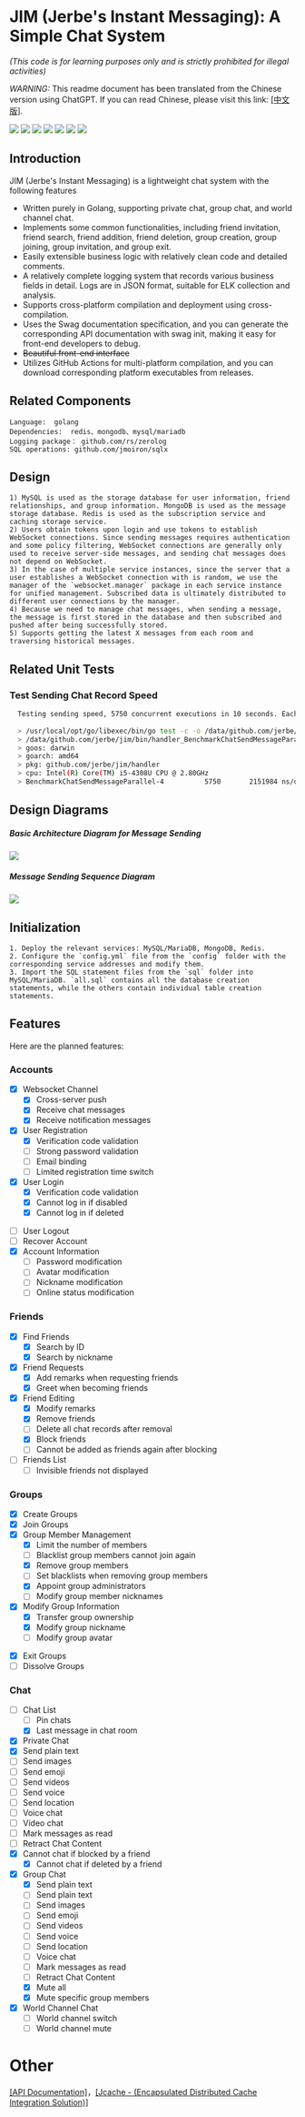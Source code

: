 # JIM (Jerbe's Instant Messaging): A Simple Chat System
*(This code is for learning purposes only and is strictly prohibited for illegal activities)*

*WARNING:*
    This readme document has been translated from the Chinese version using ChatGPT. If you can read Chinese, please visit this link: [[中文版]](./README_zh.md).

![](https://img.shields.io/github/actions/workflow/status/jerbe/jim/cross-build.yml)
![](https://img.shields.io/github/issues/jerbe/jim?color=green)
![](https://img.shields.io/github/stars/jerbe/jim?color=yellow)
![](https://img.shields.io/github/forks/jerbe/jim?color=orange)
![](https://img.shields.io/github/license/jerbe/jim?color=ff69b4)
![](https://img.shields.io/github/languages/count/jerbe/jim)
![](https://img.shields.io/github/languages/code-size/jerbe/jim?color=blueviolet)


## Introduction
JIM (Jerbe's Instant Messaging) is a lightweight chat system with the following features

* Written purely in Golang, supporting private chat, group chat, and world channel chat.
* Implements some common functionalities, including friend invitation, friend search, friend addition, friend deletion, group creation, group joining, group invitation, and group exit.
* Easily extensible business logic with relatively clean code and detailed comments.
* A relatively complete logging system that records various business fields in detail. Logs are in JSON format, suitable for ELK collection and analysis.
* Supports cross-platform compilation and deployment using cross-compilation.
* Uses the Swag documentation specification, and you can generate the corresponding API documentation with swag init, making it easy for front-end developers to debug.
* ~~Beautiful front-end interface~~
* Utilizes GitHub Actions for multi-platform compilation, and you can download corresponding platform executables from releases.

## Related Components
    Language:  golang  
    Dependencies:  redis、mongodb、mysql/mariadb
    Logging package： github.com/rs/zerolog
    SQL operations: github.com/jmoiron/sqlx

## Design
    1) MySQL is used as the storage database for user information, friend relationships, and group information. MongoDB is used as the message storage database. Redis is used as the subscription service and caching storage service.
    2) Users obtain tokens upon login and use tokens to establish WebSocket connections. Since sending messages requires authentication and some policy filtering, WebSocket connections are generally only used to receive server-side messages, and sending chat messages does not depend on WebSocket.
    3) In the case of multiple service instances, since the server that a user establishes a WebSocket connection with is random, we use the manager of the `websocket.manager` package in each service instance for unified management. Subscribed data is ultimately distributed to different user connections by the manager.
    4) Because we need to manage chat messages, when sending a message, the message is first stored in the database and then subscribed and pushed after being successfully stored.
    5) Supports getting the latest X messages from each room and traversing historical messages.

## Related Unit Tests
### Test Sending Chat Record Speed
```bash
  Testing sending speed, 5750 concurrent executions in 10 seconds. Each operation took 2151984 nanoseconds, approximately 2.151984 milliseconds. It doesn't feel fast enough, and there are quite a few allocations. Further optimization is needed. Limited by the machine configuration, it's unclear how it would perform on a high-end configuration.
  
  > /usr/local/opt/go/libexec/bin/go test -c -o /data/github.com/jerbe/jim/bin/handler_BenchmarkChatSendMessageParallel.test github.com/jerbe/jim/handler #gosetup
  > /data/github.com/jerbe/jim/bin/handler_BenchmarkChatSendMessageParallel.test -test.v -test.paniconexit0 -test.bench ^\QBenchmarkChatSendMessageParallel\E$ -test.run ^$ -test.benchmem -test.benchtime=10s
  > goos: darwin
  > goarch: amd64
  > pkg: github.com/jerbe/jim/handler
  > cpu: Intel(R) Core(TM) i5-4308U CPU @ 2.80GHz
  > BenchmarkChatSendMessageParallel-4   	    5750	   2151984 ns/op	  469167 B/op	    3090 allocs/op
```

## Design Diagrams


##### Basic Architecture Diagram for Message Sending

![](./assets/聊天架构设计.jpg)

##### Message Sending Sequence Diagram

![](./assets/时序图.jpeg)

## Initialization
    1. Deploy the relevant services: MySQL/MariaDB, MongoDB, Redis.
    2. Configure the `config.yml` file from the `config` folder with the corresponding service addresses and modify them.
    3. Import the SQL statement files from the `sql` folder into MySQL/MariaDB. `all.sql` contains all the database creation statements, while the others contain individual table creation statements.


## Features
Here are the planned features:

### Accounts
+ [x] Websocket Channel
  - [x] Cross-server push
  - [x] Receive chat messages
  - [x] Receive notification messages
+ [x] User Registration
  - [x] Verification code validation
  - [ ] Strong password validation
  - [ ] Email binding
  - [ ] Limited registration time switch
+ [x] User Login
  - [x] Verification code validation
  - [x] Cannot log in if disabled
  - [x] Cannot log in if deleted
- [ ] User Logout
- [ ] Recover Account
- [x] Account Information
  - [ ] Password modification
  - [ ] Avatar modification
  - [ ] Nickname modification
  - [ ] Online status modification

### Friends
- [x] Find Friends
  - [x] Search by ID
  - [x] Search by nickname
- [x] Friend Requests
  - [x] Add remarks when requesting friends
  - [x] Greet when becoming friends
- [x] Friend Editing
  - [x] Modify remarks
  - [x] Remove friends
  - [ ] Delete all chat records after removal
  - [x] Block friends
  - [ ] Cannot be added as friends again after blocking
- [ ] Friends List
  - [ ] Invisible friends not displayed

### Groups
+ [x] Create Groups
+ [x] Join Groups
+ [x] Group Member Management
  - [x] Limit the number of members
  - [ ] Blacklist group members cannot join again
  - [x] Remove group members
  - [ ] Set blacklists when removing group members
  - [x] Appoint group administrators
  - [ ] Modify group member nicknames
+ [x] Modify Group Information
  - [x] Transfer group ownership
  - [x] Modify group nickname
  - [ ] Modify group avatar
- [x] Exit Groups
- [ ] Dissolve Groups

### Chat
- [ ] Chat List
  - [ ] Pin chats
  - [x] Last message in chat room
- [x]  Private Chat
  - [x] Send plain text
  - [ ] Send images
  - [ ] Send emoji
  - [ ] Send videos
  - [ ] Send voice
  - [ ] Send location
  - [ ] Voice chat
  - [ ] Video chat
  - [ ] Mark messages as read
  - [ ] Retract Chat Content
- [x] Cannot chat if blocked by a friend
  - [x] Cannot chat if deleted by a friend
- [x] Group Chat
  - [x] Send plain text
  - [ ] Send plain text
  - [ ] Send images
  - [ ] Send emoji
  - [ ] Send videos
  - [ ] Send voice
  - [ ] Send location
  - [ ] Voice chat
  - [ ] Mark messages as read
  - [ ] Retract Chat Content
  - [x] Mute all
  - [x] Mute specific group members
- [x] World Channel Chat
  - [ ] World channel switch
  - [ ] World channel mute

# Other
[[API Documentation]](http://github.com/jerbe/jim-docs)，[[Jcache - (Encapsulated Distributed Cache Integration Solution)]](http://github.com/jerbe/jcache)
  